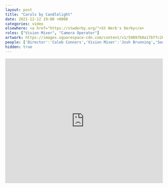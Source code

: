 ```yaml
---
layout: post
title: "Carols by Candlelight"
date: 2021-12-12 19:00 +0000
categories: video
elsewhere: <a href="https://stwderby.org/">St Werb's Derby</a>
roles: ["Vision Mixer", "Camera Operator"]
artwork: https://images.squarespace-cdn.com/content/v1/59897b0a17bffc269e4fec9b/1575027689741-23EFSM1EWOSUABC1BZVK/St+Werburgh%27s+Logo+-+White-Trans.png?format=1500w
people: ['Director':'Caleb Connors','Vision Mixer':'Josh Brunning','Sound Mixer':'Owen Leech','Graphics Operator':'Leah Gwilt','Camera Operators':['Violet Burgess','Josh Brunning'],'Stage Manager':'Shelby Altera','Hosts':['Emily Gilbert','Phil Mann'],'Worship Leader':'Sam Jackson-Reed','Vocals':['Caitlin Gambrell','Charlotte Watts','Enny Coker','Geoff Ford','Emily Sturt'],'Keys':['Ben Stephens','Jack Holcombe'],'Electric Guitar':['Mike Critchley','Simon King'],'Bass Guitar':'Simon Lewis','Drums':'Matt Stillwell']
hidden: true
---
```


<iframe width="100%" height="400em" src="https://www.youtube.com/embed/" frameborder="0" allow="accelerometer; autoplay; clipboard-write; encrypted-media; gyroscope; picture-in-picture" allowfullscreen></iframe>
